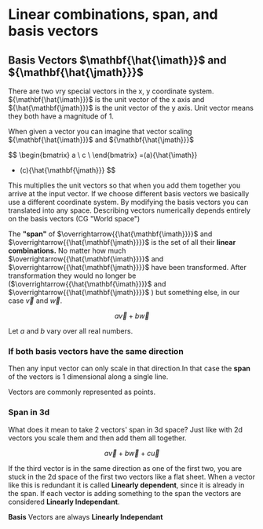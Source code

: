 # Linear combinations, span, and basis vectors

## Basis Vectors $\mathbf{\hat{\imath}}$ and ${\mathbf{\hat{\jmath}}}$   
There are two vry special vectors in the x, y coordinate system. ${\mathbf{\hat{\imath}}}$   is the unit vector of the x axis and ${\hat{\mathbf{\jmath}}}$  is the unit vector of the y axis. Unit vector means they both have a magnitude of 1. 

When given a vector you can imagine that vector scaling ${\mathbf{\hat{\imath}}}$   and ${\mathbf{\hat{\jmath}}}$   

$$
\begin{bmatrix}
    a \\
    c \\
\end{bmatrix}
=(a){\hat{\imath}}
* (c){\hat{\mathbf{\jmath}}}
$$

This multiplies the unit vectors so that when you add them together you arrive at the input vector. If we choose different basis vectors we basically use a different coordinate system. By modifying the basis vectors you can translated into any space. Describing vectors numerically depends entirely on the basis vectors (CG "World space")

The **"span"** of $\overrightarrow{{\hat{\mathbf{\imath}}}}$ and $\overrightarrow{{\hat{\mathbf{\jmath}}}}$ is the set of all their **linear combinations.** No matter how much $\overrightarrow{{\hat{\mathbf{\imath}}}}$ and $\overrightarrow{{\hat{\mathbf{\jmath}}}}$ have been transformed. After transformation they would no longer be ($\overrightarrow{{\hat{\mathbf{\imath}}}}$ and $\overrightarrow{{\hat{\mathbf{\jmath}}}}$ ) but something else, in our case $\overrightarrow{v}$ and $\overrightarrow{w}$.

$$
a\overrightarrow{v}+b\overrightarrow{w}
$$

Let *a* and *b* vary over all real numbers. 

### If both basis vectors have the same direction
Then any input vector can only scale in that direction.In that case the **span** of the vectors is 1 dimensional along a single line. 

Vectors are commonly represented as points. 

### Span in 3d
What does it mean to take 2 vectors' span in 3d space? 
Just like with 2d vectors you scale them and then add them all together.

$$
a\overrightarrow{v}+b\overrightarrow{w}+c\overrightarrow{u}
$$

If the third vector is in the same direction as one of the first two, you are stuck in the 2d space of the first two vectors like a flat sheet. When a vector like this is redundant it is called **Linearly dependent**, since it is already in the span. If each vector is adding something to the span the vectors are considered **Linearly Independant**.

**Basis** Vectors are always **Linearly Independant**










